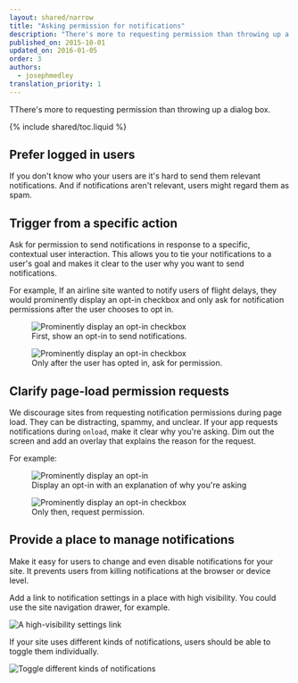 ```yaml
---
layout: shared/narrow
title: "Asking permission for notifications"
description: "There's more to requesting permission than throwing up a dialog box."
published_on: 2015-10-01
updated_on: 2016-01-05
order: 3
authors:
  - josephmedley
translation_priority: 1
---
```


<p class="intro">
  TThere's more to requesting permission than throwing up a dialog box. 
</p>

{% include shared/toc.liquid %}

## Prefer logged in users

If you don't know who your users are it's hard to send them relevant 
notifications. And if notifications aren't relevant, users might 
regard them as spam.

## Trigger from a specific action

Ask for permission to send notifications in response to a specific, 
contextual user interaction. This allows you to tie your notifications 
to a user's goal and makes it clear to the user why you want to send 
notifications. 

For example, If an airline site wanted to notify users of flight delays, 
they would prominently display an opt-in checkbox and only ask for 
notification permissions after the user chooses to opt in.

<div class="mdl-grid">
  <figure class="mdl-cell mdl-cell--6-col">
    <img src="images/airline-prompt.png" alt="Prominently display an opt-in checkbox">
    <figcaption>First, show an opt-in to send notifications.</figcaption>
  </figure>
  <figure class="mdl-cell mdl-cell--6-col">
    <img src="images/airline-permissions.png" alt="Prominently display an opt-in checkbox"> 
    <figcaption>Only after the user has opted in, ask for permission.</figcaption>
  </figure>
</div>

## Clarify page-load permission requests

We discourage sites from requesting notification permissions during page load.
They can be distracting, spammy, and unclear. If your app requests 
notifications during `onload`, make it clear why you're asking. Dim out 
the screen and add an overlay that explains the reason for the request.

For example:

<div class="mdl-grid">
  <figure class="mdl-cell mdl-cell--6-col">
    <img src="images/news-prompt.png" alt="Prominently display an opt-in">
    <figcaption>Display an opt-in with an explanation of why you're asking</figcaption>
  </figure>
  <figure class="mdl-cell mdl-cell--6-col">
    <img src="images/news-permissions.png" alt="Prominently display an opt-in checkbox"> 
    <figcaption>Only then, request permission.</figcaption>
  </figure>
</div>

## Provide a place to manage notifications

Make it easy for users to change and even disable notifications for your site. It prevents users from killing notifications at the browser or device level. 

Add a link to notification settings in a place with high visibility. You could use the site navigation drawer, for example. 

![A high-visibility settings link](images/news-drawer.png)

If your site uses different kinds of notifications, users should be able to toggle them individually.

![Toggle different kinds of notifications](images/news-options.png)
